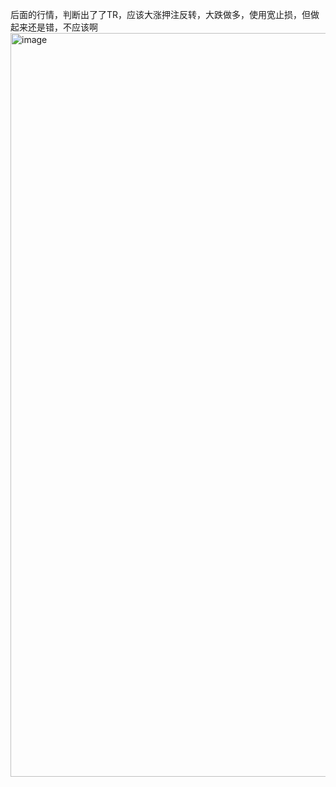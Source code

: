 后面的行情，判断出了了TR，应该大涨押注反转，大跌做多，使用宽止损，但做起来还是错，不应该啊
<img width="2726" height="1190" alt="image" src="https://github.com/user-attachments/assets/9bae34ea-5388-4ecd-a669-aebd1e26d678" />
